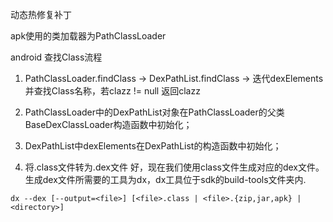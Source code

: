 动态热修复补丁

apk使用的类加载器为PathClassLoader

android 查找Class流程
1. PathClassLoader.findClass -> DexPathList.findClass -> 迭代dexElements并查找Class名称，若clazz != null 返回clazz
2. PathClassLoader中的DexPathList对象在PathClassLoader的父类BaseDexClassLoader构造函数中初始化；
3. DexPathList中dexElements在DexPathList的构造函数中初始化；

5. 将.class文件转为.dex文件
好，现在我们使用class文件生成对应的dex文件。生成dex文件所需要的工具为dx，dx工具位于sdk的build-tools文件夹内.
```
dx --dex [--output=<file>] [<file>.class | <file>.{zip,jar,apk} | <directory>]
```